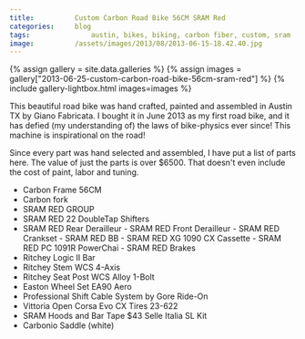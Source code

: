 ```yaml
---
title:		  	Custom Carbon Road Bike 56CM SRAM Red
categories:		blog
tags:			    austin, bikes, biking, carbon fiber, custom, sram
image:		  	/assets/images/2013/08/2013-06-15-18.42.40.jpg
---
```


{% assign gallery = site.data.galleries %}
{% assign images = gallery["2013-06-25-custom-carbon-road-bike-56cm-sram-red"] %}
{% include gallery-lightbox.html images=images %}

This beautiful road bike was hand crafted, painted and assembled in Austin TX by Giano Fabricata. I bought it in June 2013 as my first road bike, and it has defied (my understanding of) the laws of bike-physics ever since! This machine is inspirational on the road!

Since every part was hand selected and assembled, I have put a list of parts here. The value of just the parts is over \$6500. That doesn't even include the cost of paint, labor and tuning.

- Carbon Frame 56CM
- Carbon fork
- SRAM RED GROUP
- SRAM RED 22 DoubleTap Shifters
- SRAM RED Rear Derailleur
- SRAM RED Front Derailleur
- SRAM RED Crankset
- SRAM RED BB
- SRAM RED XG 1090 CX Cassette
- SRAM RED PC 1091R PowerChai
- SRAM RED Brakes
- Ritchey Logic II Bar
- Ritchey Stem WCS 4-Axis
- Ritchey Seat Post WCS Alloy 1-Bolt
- Easton Wheel Set EA90 Aero
- Professional Shift Cable System by Gore Ride-On
- Vittoria Open Corsa Evo CX Tires 23-622
- SRAM Hoods and Bar Tape \$43 Selle Italia SL Kit 
- Carbonio Saddle (white)
